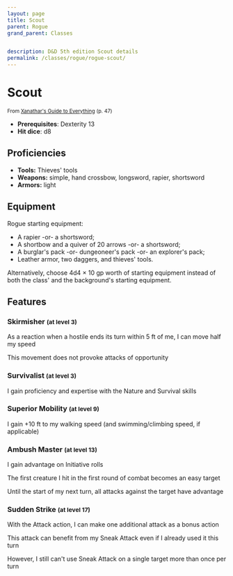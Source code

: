 ```yaml
---
layout: page
title: Scout
parent: Rogue
grand_parent: Classes


description: D&D 5th edition Scout details
permalink: /classes/rogue/rogue-scout/
---
```


# Scout

<small>From <a target="_blank" href="https://dnd.wizards.com/products/tabletop-games/rpg-products/xanathars-guide-everything">Xanathar's Guide to Everything</a> (p. 47)</small>
- **Prerequisites**: Dexterity 13
- **Hit dice**: d8

## Proficiencies

- **Tools:** Thieves' tools
- **Weapons:** simple, hand crossbow, longsword, rapier, shortsword
- **Armors:** light

## Equipment


Rogue starting equipment:

- A rapier -or- a shortsword;
- A shortbow and a quiver of 20 arrows -or- a shortsword;
- A burglar's pack -or- dungeoneer's pack -or- an explorer's pack;
- Leather armor, two daggers, and thieves' tools.

Alternatively, choose 4d4 × 10 gp worth of starting equipment instead of both the class' and the background's starting equipment.


## Features

### Skirmisher <small>(at level 3)</small>


As a reaction when a hostile ends its turn within 5 ft of me, I can move half my speed

This movement does not provoke attacks of opportunity



### Survivalist <small>(at level 3)</small>


I gain proficiency and expertise with the Nature and Survival skills



### Superior Mobility <small>(at level 9)</small>


I gain +10 ft to my walking speed (and swimming/climbing speed, if applicable)



### Ambush Master <small>(at level 13)</small>


I gain advantage on Initiative rolls

The first creature I hit in the first round of combat becomes an easy target

Until the start of my next turn, all attacks against the target have advantage



### Sudden Strike <small>(at level 17)</small>


With the Attack action, I can make one additional attack as a bonus action

This attack can benefit from my Sneak Attack even if I already used it this turn

However, I still can't use Sneak Attack on a single target more than once per turn


